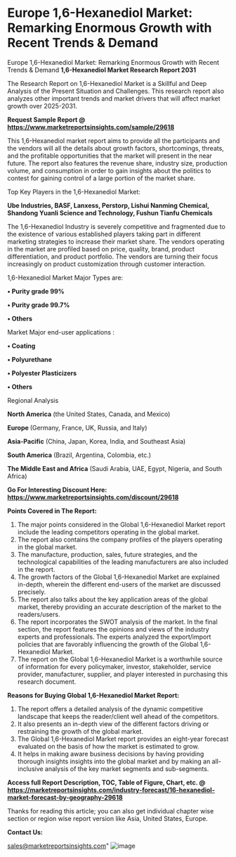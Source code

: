 # Europe 1,6-Hexanediol Market: Remarking Enormous Growth with Recent Trends & Demand
Europe 1,6-Hexanediol Market: Remarking Enormous Growth with Recent Trends & Demand
<strong>1,6-Hexanediol Market Research Report 2031</strong>

The Research Report on 1,6-Hexanediol Market is a Skillful and Deep Analysis of the Present Situation and Challenges. This research report also analyzes other important trends and market drivers that will affect market growth over 2025-2031.

<strong>Request Sample Report @ <a href=https://www.marketreportsinsights.com/sample/29618>https://www.marketreportsinsights.com/sample/29618</a></strong>

This 1,6-Hexanediol market report aims to provide all the participants and the vendors will all the details about growth factors, shortcomings, threats, and the profitable opportunities that the market will present in the near future. The report also features the revenue share, industry size, production volume, and consumption in order to gain insights about the politics to contest for gaining control of a large portion of the market share.

Top Key Players in the 1,6-Hexanediol Market:

<strong>Ube Industries, BASF, Lanxess, Perstorp, Lishui Nanming Chemical, Shandong Yuanli Science and Technology, Fushun Tianfu Chemicals</strong>

The 1,6-Hexanediol Industry is severely competitive and fragmented due to the existence of various established players taking part in different marketing strategies to increase their market share. The vendors operating in the market are profiled based on price, quality, brand, product differentiation, and product portfolio. The vendors are turning their focus increasingly on product customization through customer interaction.

1,6-Hexanediol Market Major Types are:

<strong>• Purity grade 99%

• Purity grade 99.7%

• Others</strong>

Market Major end-user applications :

<strong>• Coating

• Polyurethane

• Polyester Plasticizers

• Others</strong>

Regional Analysis

</u><strong><b>North America</b></strong> (the United States, Canada, and Mexico)

<strong><b>Europe </b></strong>(Germany, France, UK, Russia, and Italy)

<strong><b>Asia-Pacific</b></strong> (China, Japan, Korea, India, and Southeast Asia)

<strong><b>South America</b></strong> (Brazil, Argentina, Colombia, etc.)

<strong><b>The Middle East and Africa</b></strong> (Saudi Arabia, UAE, Egypt, Nigeria, and South Africa)

<strong>Go For Interesting Discount Here: <a href=https://www.marketreportsinsights.com/discount/29618>https://www.marketreportsinsights.com/discount/29618</a></strong>

<strong>Points Covered in The Report:</strong>
<ol>
  <li>The major points considered in the Global 1,6-Hexanediol Market report include the leading competitors operating in the global market.</li>
  <li>The report also contains the company profiles of the players operating in the global market.</li>
  <li>The manufacture, production, sales, future strategies, and the technological capabilities of the leading manufacturers are also included in the report.</li>
  <li>The growth factors of the Global 1,6-Hexanediol Market are explained in-depth, wherein the different end-users of the market are discussed precisely.</li>
  <li>The report also talks about the key application areas of the global market, thereby providing an accurate description of the market to the readers/users.</li>
  <li>The report incorporates the SWOT analysis of the market. In the final section, the report features the opinions and views of the industry experts and professionals. The experts analyzed the export/import policies that are favorably influencing the growth of the Global 1,6-Hexanediol Market.</li>
  <li>The report on the Global 1,6-Hexanediol Market is a worthwhile source of information for every policymaker, investor, stakeholder, service provider, manufacturer, supplier, and player interested in purchasing this research document.</li>
</ol>
<strong>Reasons for Buying Global 1,6-Hexanediol Market Report:</strong>

<ol>
  <li>The report offers a detailed analysis of the dynamic competitive landscape that keeps the reader/client well ahead of the competitors.</li>
  <li>It also presents an in-depth view of the different factors driving or restraining the growth of the global market.</li>
  <li>The Global 1,6-Hexanediol Market report provides an eight-year forecast evaluated on the basis of how the market is estimated to grow.</li>
  <li>It helps in making aware business decisions by having providing thorough insights insights into the global market and by making an all-inclusive analysis of the key market segments and sub-segments.</li>
</ol>
<strong>Access full Report Description, TOC, Table of Figure, Chart, etc. @ <a href=https://marketreportsinsights.com/industry-forecast/16-hexanediol-market-forecast-by-geography-29618>https://marketreportsinsights.com/industry-forecast/16-hexanediol-market-forecast-by-geography-29618</a></strong>


Thanks for reading this article; you can also get individual chapter wise section or region wise report version like Asia, United States, Europe.

<strong>Contact Us:</strong>

sales@marketreportsinsights.com"
![image](https://github.com/user-attachments/assets/fb06bf28-60e4-44ab-a91d-ee86e053c211)
